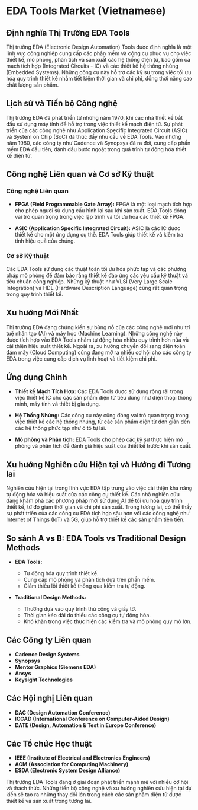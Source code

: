 # EDA Tools Market (Vietnamese)

## Định nghĩa Thị Trường EDA Tools

Thị trường EDA (Electronic Design Automation) Tools được định nghĩa là một lĩnh vực công nghiệp cung cấp các phần mềm và công cụ phục vụ cho việc thiết kế, mô phỏng, phân tích và sản xuất các hệ thống điện tử, bao gồm cả mạch tích hợp (Integrated Circuits - IC) và các thiết kế hệ thống nhúng (Embedded Systems). Những công cụ này hỗ trợ các kỹ sư trong việc tối ưu hóa quy trình thiết kế nhằm tiết kiệm thời gian và chi phí, đồng thời nâng cao chất lượng sản phẩm.

## Lịch sử và Tiến bộ Công nghệ

Thị trường EDA đã phát triển từ những năm 1970, khi các nhà thiết kế bắt đầu sử dụng máy tính để hỗ trợ trong việc thiết kế mạch điện tử. Sự phát triển của các công nghệ như Application Specific Integrated Circuit (ASIC) và System on Chip (SoC) đã thúc đẩy nhu cầu về EDA Tools. Vào những năm 1980, các công ty như Cadence và Synopsys đã ra đời, cung cấp phần mềm EDA đầu tiên, đánh dấu bước ngoặt trong quá trình tự động hóa thiết kế điện tử.

## Công nghệ Liên quan và Cơ sở Kỹ thuật

### Công nghệ Liên quan

- **FPGA (Field Programmable Gate Array):** FPGA là một loại mạch tích hợp cho phép người sử dụng cấu hình lại sau khi sản xuất. EDA Tools đóng vai trò quan trọng trong việc lập trình và tối ưu hóa các thiết kế FPGA.
  
- **ASIC (Application Specific Integrated Circuit):** ASIC là các IC được thiết kế cho một ứng dụng cụ thể. EDA Tools giúp thiết kế và kiểm tra tính hiệu quả của chúng.

### Cơ sở Kỹ thuật

Các EDA Tools sử dụng các thuật toán tối ưu hóa phức tạp và các phương pháp mô phỏng để đảm bảo rằng thiết kế đáp ứng các yêu cầu kỹ thuật và tiêu chuẩn công nghiệp. Những kỹ thuật như VLSI (Very Large Scale Integration) và HDL (Hardware Description Language) cũng rất quan trọng trong quy trình thiết kế.

## Xu hướng Mới Nhất

Thị trường EDA đang chứng kiến sự bùng nổ của các công nghệ mới như trí tuệ nhân tạo (AI) và máy học (Machine Learning). Những công nghệ này được tích hợp vào EDA Tools nhằm tự động hóa nhiều quy trình hơn nữa và cải thiện hiệu suất thiết kế. Ngoài ra, xu hướng chuyển đổi sang điện toán đám mây (Cloud Computing) cũng đang mở ra nhiều cơ hội cho các công ty EDA trong việc cung cấp dịch vụ linh hoạt và tiết kiệm chi phí.

## Ứng dụng Chính

- **Thiết kế Mạch Tích Hợp:** Các EDA Tools được sử dụng rộng rãi trong việc thiết kế IC cho các sản phẩm điện tử tiêu dùng như điện thoại thông minh, máy tính và thiết bị gia dụng.

- **Hệ Thống Nhúng:** Các công cụ này cũng đóng vai trò quan trọng trong việc thiết kế các hệ thống nhúng, từ các sản phẩm điện tử đơn giản đến các hệ thống phức tạp như ô tô tự lái.

- **Mô phỏng và Phân tích:** EDA Tools cho phép các kỹ sư thực hiện mô phỏng và phân tích để đánh giá hiệu suất của thiết kế trước khi sản xuất.

## Xu hướng Nghiên cứu Hiện tại và Hướng đi Tương lai

Nghiên cứu hiện tại trong lĩnh vực EDA tập trung vào việc cải thiện khả năng tự động hóa và hiệu suất của các công cụ thiết kế. Các nhà nghiên cứu đang khám phá các phương pháp mới sử dụng AI để tối ưu hóa quy trình thiết kế, từ đó giảm thời gian và chi phí sản xuất. Trong tương lai, có thể thấy sự phát triển của các công cụ EDA tích hợp sâu hơn với các công nghệ như Internet of Things (IoT) và 5G, giúp hỗ trợ thiết kế các sản phẩm tiên tiến.

## So sánh A vs B: EDA Tools vs Traditional Design Methods

- **EDA Tools:**
  - Tự động hóa quy trình thiết kế.
  - Cung cấp mô phỏng và phân tích dựa trên phần mềm.
  - Giảm thiểu lỗi thiết kế thông qua kiểm tra tự động.

- **Traditional Design Methods:**
  - Thường dựa vào quy trình thủ công và giấy tờ.
  - Thời gian kéo dài do thiếu các công cụ tự động hóa.
  - Khó khăn trong việc thực hiện các kiểm tra và mô phỏng quy mô lớn.

## Các Công ty Liên quan

- **Cadence Design Systems**
- **Synopsys**
- **Mentor Graphics (Siemens EDA)**
- **Ansys**
- **Keysight Technologies**

## Các Hội nghị Liên quan

- **DAC (Design Automation Conference)**
- **ICCAD (International Conference on Computer-Aided Design)**
- **DATE (Design, Automation & Test in Europe Conference)**

## Các Tổ chức Học thuật

- **IEEE (Institute of Electrical and Electronics Engineers)**
- **ACM (Association for Computing Machinery)**
- **ESDA (Electronic System Design Alliance)**

Thị trường EDA Tools đang ở giai đoạn phát triển mạnh mẽ với nhiều cơ hội và thách thức. Những tiến bộ công nghệ và xu hướng nghiên cứu hiện tại dự kiến sẽ tạo ra những thay đổi lớn trong cách các sản phẩm điện tử được thiết kế và sản xuất trong tương lai.